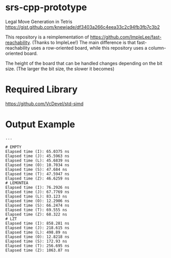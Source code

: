 # srs-cpp-prototype

Legal Move Generation in Tetris
https://gist.github.com/knewjade/df3403a266c4eea33c2c94fb3fb7c3b2

This repository is a reimplementation of https://github.com/ImpleLee/fast-reachability. (Thanks to ImpleLee!)
The main difference is that fast-reachability uses a row-oriented board,
while this repository uses a column-oriented board.

The height of the board that can be handled changes depending on the bit size.
(The larger the bit size, the slower it becomes)

# Required Library

https://github.com/VcDevel/std-simd

# Output Example

```
...

# EMPTY
Elapsed time (I): 65.0375 ns
Elapsed time (J): 45.5963 ns
Elapsed time (L): 45.6839 ns
Elapsed time (O): 10.7034 ns
Elapsed time (S): 47.684 ns
Elapsed time (T): 47.5947 ns
Elapsed time (Z): 46.6259 ns
# LEMONTEA
Elapsed time (I): 76.2926 ns
Elapsed time (J): 67.7769 ns
Elapsed time (L): 83.123 ns
Elapsed time (O): 12.2906 ns
Elapsed time (S): 66.2474 ns
Elapsed time (T): 69.555 ns
Elapsed time (Z): 68.322 ns
# LZT
Elapsed time (I): 858.281 ns
Elapsed time (J): 218.615 ns
Elapsed time (L): 498.89 ns
Elapsed time (O): 12.8218 ns
Elapsed time (S): 172.93 ns
Elapsed time (T): 256.695 ns
Elapsed time (Z): 1063.87 ns
```